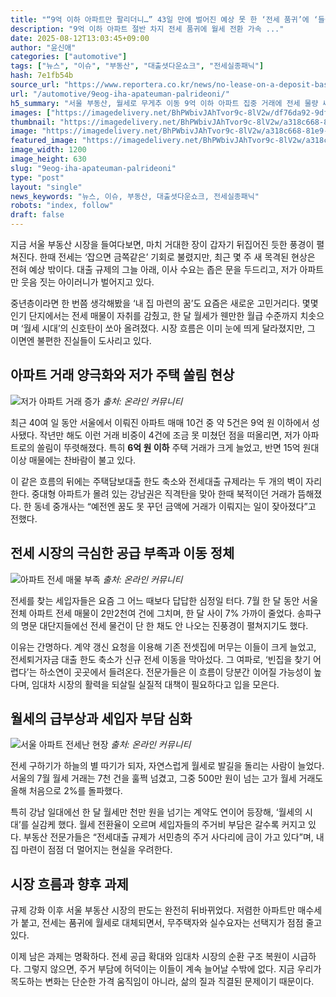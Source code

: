 ```yaml
---
title: "“9억 이하 아파트만 팔리더니…” 43일 만에 벌어진 예상 못 한 ‘전세 품귀’에 ‘들썩’"
description: "9억 이하 아파트 절반 차지 전세 품귀에 월세 전환 가속 ..."
date: 2025-08-12T13:03:45+09:00
author: "윤신애"
categories: ["automotive"]
tags: ["뉴스", "이슈", "부동산", "대출셧다운쇼크", "전세실종패닉"]
hash: 7e1fb54b
source_url: "https://www.reportera.co.kr/news/no-lease-on-a-deposit-basis-in-seoul/"
url: "/automotive/9eog-iha-apateuman-palrideoni/"
h5_summary: "서울 부동산, 월세로 무게추 이동 9억 이하 아파트 집중 거래에 전세 물량 씨마름"
images: ["https://imagedelivery.net/BhPWbivJAhTvor9c-8lV2w/df76da92-9dfc-4932-e1cf-3c5126a26b00/public", "https://imagedelivery.net/BhPWbivJAhTvor9c-8lV2w/489246ba-e1d0-4613-7767-2b0a09b7f200/public", "https://imagedelivery.net/BhPWbivJAhTvor9c-8lV2w/fb29036b-aee5-46ad-0b7c-cc869e090000/public", "https://imagedelivery.net/BhPWbivJAhTvor9c-8lV2w/a318c668-81e9-4487-28e8-314fd4afa100/public"]
thumbnail: "https://imagedelivery.net/BhPWbivJAhTvor9c-8lV2w/a318c668-81e9-4487-28e8-314fd4afa100/public"
image: "https://imagedelivery.net/BhPWbivJAhTvor9c-8lV2w/a318c668-81e9-4487-28e8-314fd4afa100/public"
featured_image: "https://imagedelivery.net/BhPWbivJAhTvor9c-8lV2w/a318c668-81e9-4487-28e8-314fd4afa100/public"
image_width: 1200
image_height: 630
slug: "9eog-iha-apateuman-palrideoni"
type: "post"
layout: "single"
news_keywords: "뉴스, 이슈, 부동산, 대출셧다운쇼크, 전세실종패닉"
robots: "index, follow"
draft: false
---
```


지금 서울 부동산 시장을 들여다보면, 마치 거대한 장이 갑자기 뒤집어진 듯한 풍경이 펼쳐진다. 한때 전세는 ‘잡으면 금쪽같은’ 기회로 불렸지만, 최근 몇 주 새 목격된 현상은 전혀 예상 밖이다. 대출 규제의 그늘 아래, 이사 수요는 좁은 문을 두드리고, 저가 아파트만 웃음 짓는 아이러니가 벌어지고 있다.

중년층이라면 한 번쯤 생각해봤을 ‘내 집 마련의 꿈’도 요즘은 새로운 고민거리다. 몇몇 인기 단지에서는 전세 매물이 자취를 감췄고, 한 달 월세가 웬만한 월급 수준까지 치솟으며 ‘월세 시대’의 신호탄이 쏘아 올려졌다. 시장 흐름은 이미 눈에 띄게 달라졌지만, 그 이면엔 불편한 진실들이 도사리고 있다.

## 아파트 거래 양극화와 저가 주택 쏠림 현상

![저가 아파트 거래 증가](https://imagedelivery.net/BhPWbivJAhTvor9c-8lV2w/fb29036b-aee5-46ad-0b7c-cc869e090000/public)
*출처: 온라인 커뮤니티*


최근 40여 일 동안 서울에서 이뤄진 아파트 매매 10건 중 약 5건은 9억 원 이하에서 성사됐다. 작년만 해도 이런 거래 비중이 4건에 조금 못 미쳤던 점을 떠올리면, 저가 아파트로의 쏠림이 뚜렷해졌다. 특히 **6억 원 이하** 주택 거래가 크게 늘었고, 반면 15억 원대 이상 매물에는 찬바람이 불고 있다.

이 같은 흐름의 뒤에는 주택담보대출 한도 축소와 전세대출 규제라는 두 개의 벽이 자리한다. 중대형 아파트가 몰려 있는 강남권은 직격탄을 맞아 한때 북적이던 거래가 뜸해졌다. 한 동네 중개사는 “예전엔 꿈도 못 꾸던 금액에 거래가 이뤄지는 일이 잦아졌다”고 전했다.

## 전세 시장의 극심한 공급 부족과 이동 정체

![아파트 전세 매물 부족](https://imagedelivery.net/BhPWbivJAhTvor9c-8lV2w/df76da92-9dfc-4932-e1cf-3c5126a26b00/public)
*출처: 온라인 커뮤니티*


전세를 찾는 세입자들은 요즘 그 어느 때보다 답답한 심정일 터다. 7월 한 달 동안 서울 전체 아파트 전세 매물이 2만2천여 건에 그치며, 한 달 사이 7% 가까이 줄었다. 송파구의 명문 대단지들에선 전세 물건이 단 한 채도 안 나오는 진풍경이 펼쳐지기도 했다.

이유는 간명하다. 계약 갱신 요청을 이용해 기존 전셋집에 머무는 이들이 크게 늘었고, 전세퇴거자금 대출 한도 축소가 신규 전세 이동을 막아섰다. 그 여파로, ‘빈집을 찾기 어렵다’는 하소연이 곳곳에서 들려온다. 전문가들은 이 흐름이 당분간 이어질 가능성이 높다며, 임대차 시장의 활력을 되살릴 실질적 대책이 필요하다고 입을 모은다.

## 월세의 급부상과 세입자 부담 심화

![서울 아파트 전세난 현장](https://imagedelivery.net/BhPWbivJAhTvor9c-8lV2w/489246ba-e1d0-4613-7767-2b0a09b7f200/public)
*출처: 온라인 커뮤니티*


전세 구하기가 하늘의 별 따기가 되자, 자연스럽게 월세로 발길을 돌리는 사람이 늘었다. 서울의 7월 월세 거래는 7천 건을 훌쩍 넘겼고, 그중 500만 원이 넘는 고가 월세 거래도 올해 처음으로 2%를 돌파했다.

특히 강남 일대에선 한 달 월세만 천만 원을 넘기는 계약도 연이어 등장해, ‘월세의 시대’를 실감케 했다. 월세 전환율이 오르며 세입자들의 주거비 부담은 갈수록 커지고 있다. 부동산 전문가들은 “전세대출 규제가 서민층의 주거 사다리에 금이 가고 있다”며, 내 집 마련이 점점 더 멀어지는 현실을 우려한다.

## 시장 흐름과 향후 과제

규제 강화 이후 서울 부동산 시장의 판도는 완전히 뒤바뀌었다. 저렴한 아파트만 매수세가 붙고, 전세는 품귀에 월세로 대체되면서, 무주택자와 실수요자는 선택지가 점점 줄고 있다.

이제 남은 과제는 명확하다. 전세 공급 확대와 임대차 시장의 순환 구조 복원이 시급하다. 그렇지 않으면, 주거 부담에 허덕이는 이들이 계속 늘어날 수밖에 없다. 지금 우리가 목도하는 변화는 단순한 가격 움직임이 아니라, 삶의 질과 직결된 문제이기 때문이다.
